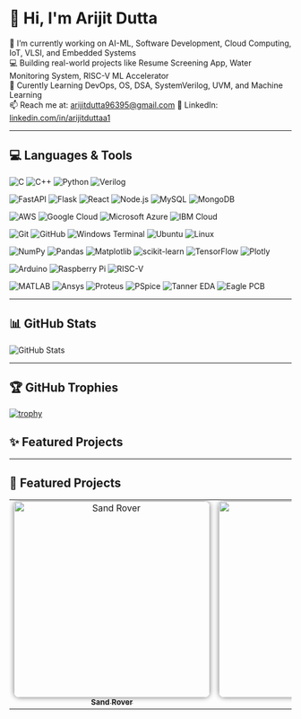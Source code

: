 # 👋 Hi, I'm Arijit Dutta

🌱 I’m currently working on AI-ML, Software Development, Cloud Computing, IoT, VLSI, and Embedded Systems  
💻 Building real-world projects like Resume Screening App, Water Monitoring System, RISC-V ML Accelerator  
🧠 Curently Learning DevOps, OS, DSA, SystemVerilog, UVM, and Machine Learning  
📫 Reach me at: arijitdutta96395@gmail.com
🔗 LinkedIn: [linkedin.com/in/arijitduttaa1](https://www.linkedin.com/in/arijitduttaa1)  

---

## 💻 Languages & Tools

![C](https://img.shields.io/badge/C-A8B9CC?style=flat&logo=c&logoColor=white)
![C++](https://img.shields.io/badge/C++-00599C?style=flat&logo=c%2B%2B&logoColor=white)
![Python](https://img.shields.io/badge/Python-3776AB?style=flat&logo=python&logoColor=white)
![Verilog](https://img.shields.io/badge/Verilog-FF6600?style=flat)

![FastAPI](https://img.shields.io/badge/FastAPI-005571?style=flat&logo=fastapi)
![Flask](https://img.shields.io/badge/Flask-000000?style=flat&logo=flask&logoColor=white)
![React](https://img.shields.io/badge/React-20232A?style=flat&logo=react)
![Node.js](https://img.shields.io/badge/Node.js-339933?style=flat&logo=node.js&logoColor=white)
![MySQL](https://img.shields.io/badge/MySQL-4479A1?style=flat&logo=mysql&logoColor=white)
![MongoDB](https://img.shields.io/badge/MongoDB-47A248?style=flat&logo=mongodb&logoColor=white)

![AWS](https://img.shields.io/badge/AWS-232F3E?style=flat&logo=amazon-aws&logoColor=white)
![Google Cloud](https://img.shields.io/badge/Google%20Cloud-4285F4?style=flat&logo=google-cloud&logoColor=white)
![Microsoft Azure](https://img.shields.io/badge/Azure-0078D4?style=flat&logo=microsoft-azure&logoColor=white)
![IBM Cloud](https://img.shields.io/badge/IBM%20Cloud-1F70C1?style=flat&logo=ibmcloud&logoColor=white)

![Git](https://img.shields.io/badge/Git-F05032?style=flat&logo=git&logoColor=white)
![GitHub](https://img.shields.io/badge/GitHub-181717?style=flat&logo=github&logoColor=white)
![Windows Terminal](https://img.shields.io/badge/Windows%20Terminal-4D4D4D?style=flat&logo=windows-terminal&logoColor=white)
![Ubuntu](https://img.shields.io/badge/Ubuntu-E95420?style=flat&logo=ubuntu&logoColor=white)
![Linux](https://img.shields.io/badge/Linux-FCC624?style=flat&logo=linux&logoColor=black)

![NumPy](https://img.shields.io/badge/NumPy-013243?style=flat&logo=numpy&logoColor=white)
![Pandas](https://img.shields.io/badge/Pandas-150458?style=flat&logo=pandas&logoColor=white)
![Matplotlib](https://img.shields.io/badge/Matplotlib-11557C?style=flat)
![scikit-learn](https://img.shields.io/badge/scikit--learn-F7931E?style=flat&logo=scikit-learn&logoColor=white)
![TensorFlow](https://img.shields.io/badge/TensorFlow-FF6F00?style=flat&logo=tensorflow&logoColor=white)
![Plotly](https://img.shields.io/badge/Plotly-3F4F75?style=flat&logo=plotly&logoColor=white)

![Arduino](https://img.shields.io/badge/Arduino-00979D?style=flat&logo=arduino&logoColor=white)
![Raspberry Pi](https://img.shields.io/badge/Raspberry%20Pi-C51A4A?style=flat&logo=raspberry-pi&logoColor=white)
![RISC-V](https://img.shields.io/badge/RISC--V-002654?style=flat&logo=riscv&logoColor=white)

![MATLAB](https://img.shields.io/badge/MATLAB-0076A8?style=flat&logo=MathWorks&logoColor=white)
![Ansys](https://img.shields.io/badge/ANSYS-FFB71B?style=flat)
![Proteus](https://img.shields.io/badge/Proteus-004080?style=flat)
![PSpice](https://img.shields.io/badge/PSpice-8A1538?style=flat)
![Tanner EDA](https://img.shields.io/badge/Tanner%20EDA-007ACC?style=flat)
![Eagle PCB](https://img.shields.io/badge/Eagle%20PCB-F27B21?style=flat)



---

## 📊 GitHub Stats
![GitHub Stats](https://github-readme-stats.vercel.app/api?username=ArijitDutta96395&show_icons=true&theme=radical)

---

## 🏆 GitHub Trophies
[![trophy](https://github-profile-trophy.vercel.app/?username=ArijitDutta96395&theme=radical&no-frame=true&row=1)](https://github.com/ryo-ma/github-profile-trophy)

## ✨ Featured Projects

---

## 🚀 Featured Projects

<table>
  <tr>
    <td align="center">
      <a href="https://github.com/yourusername/sandrover">
        <img src="https://github.com/ArijitDutta96395/Kshitij-2025-bots/blob/main/images/img2.png?raw=true" alt="Sand Rover" width="350" style="border-radius: 10px; box-shadow: 0px 0px 10px gray;" />
        <sub><b>Sand Rover</b></sub>
      </a>
    </td>
    <td align="center">
      <a href="https://github.com/yourusername/droidblitz">
        <img src="https://github.com/ArijitDutta96395/Kshitij-2025-bots/blob/main/images/img3.png?raw=true" alt="Droid Blitz" width="350" style="border-radius: 10px; box-shadow: 0px 0px 10px gray;" />
        <sub><b>Droid Blitz</b></sub>
      </a>
    </td>
  </tr>
</table>



